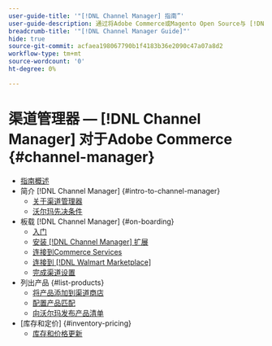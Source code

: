 ```yaml
---
user-guide-title: '"[!DNL Channel Manager] 指南”'
user-guide-description: 通过将Adobe Commerce或Magento Open Source与 [!DNL Walmart Marketplace Seller Central] 帐户。
breadcrumb-title: '"[!DNL Channel Manager Guide]"'
hide: true
source-git-commit: acfaea198067790b1f4183b36e2090c47a07a8d2
workflow-type: tm+mt
source-wordcount: '0'
ht-degree: 0%

---
```



# 渠道管理器 —  [!DNL Channel Manager] 对于Adobe Commerce {#channel-manager}

- [指南概述](guide-overview.md)
- 简介 [!DNL Channel Manager] {#intro-to-channel-manager}
   - [关于渠道管理器](overview.md)
   - [沃尔玛先决条件](walmart-prerequisites.md)
- 板载 [!DNL Channel Manager] {#on-boarding}
   - [入门](onboard.md)
   - [安装 [!DNL Channel Manager] 扩展](install.md)
   - [连接到Commerce Services](connect.md)
   - [连接到 [!DNL Walmart Marketplace]](connect-marketplace.md)
   - [完成渠道设置](complete-store-setup.md)
- 列出产品 {#list-products}
   - [将产品添加到渠道商店](add-products-to-connected-channel.md)
   - [配置产品匹配](map-product-attributes-for-matching.md)
   - [向沃尔玛发布产品清单](publish-listings-to-marketplace.md)
- [库存和定价] {#inventory-pricing}
   - [库存和价格更新](inventory-and-price-updates.md)

